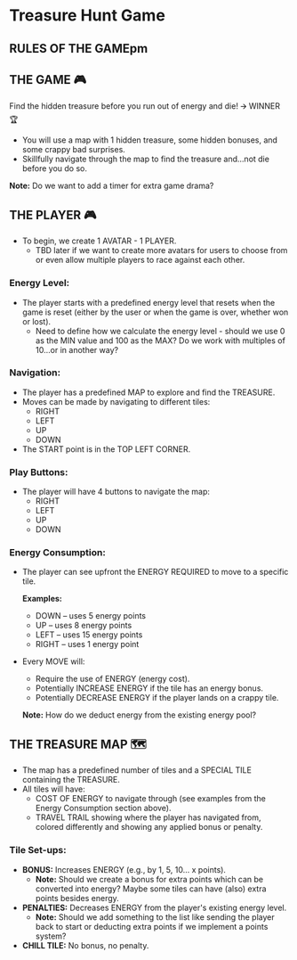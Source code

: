 # Treasure Hunt Game

## RULES OF THE GAMEpm

## THE GAME 🎮
Find the hidden treasure before you run out of energy and die! 🡪 WINNER 🏆

- You will use a map with 1 hidden treasure, some hidden bonuses, and some crappy bad surprises.
- Skillfully navigate through the map to find the treasure and…not die before you do so.

**Note:** Do we want to add a timer for extra game drama?

## THE PLAYER 🎮

- To begin, we create 1 AVATAR - 1 PLAYER.
  - TBD later if we want to create more avatars for users to choose from or even allow multiple players to race against each other.

### Energy Level:
- The player starts with a predefined energy level that resets when the game is reset (either by the user or when the game is over, whether won or lost).
  - Need to define how we calculate the energy level - should we use 0 as the MIN value and 100 as the MAX? Do we work with multiples of 10…or in another way?

### Navigation:
- The player has a predefined MAP to explore and find the TREASURE.
- Moves can be made by navigating to different tiles:
  - RIGHT
  - LEFT
  - UP
  - DOWN
- The START point is in the TOP LEFT CORNER.

### Play Buttons:
- The player will have 4 buttons to navigate the map:
  - RIGHT
  - LEFT
  - UP
  - DOWN

### Energy Consumption:
- The player can see upfront the ENERGY REQUIRED to move to a specific tile.

  **Examples:**
  - DOWN – uses 5 energy points
  - UP – uses 8 energy points
  - LEFT – uses 15 energy points
  - RIGHT – uses 1 energy point

- Every MOVE will:
  - Require the use of ENERGY (energy cost).
  - Potentially INCREASE ENERGY if the tile has an energy bonus.
  - Potentially DECREASE ENERGY if the player lands on a crappy tile.

  **Note:** How do we deduct energy from the existing energy pool?

## THE TREASURE MAP 🗺️
- The map has a predefined number of tiles and a SPECIAL TILE containing the TREASURE.
- All tiles will have:
  - COST OF ENERGY to navigate through (see examples from the Energy Consumption section above).
  - TRAVEL TRAIL showing where the player has navigated from, colored differently and showing any applied bonus or penalty.

### Tile Set-ups:
- **BONUS:** Increases ENERGY (e.g., by 1, 5, 10… x points).
  - **Note:** Should we create a bonus for extra points which can be converted into energy? Maybe some tiles can have (also) extra points besides energy.
- **PENALTIES:** Decreases ENERGY from the player's existing energy level.
  - **Note:** Should we add something to the list like sending the player back to start or deducting extra points if we implement a points system?
- **CHILL TILE:** No bonus, no penalty.
###